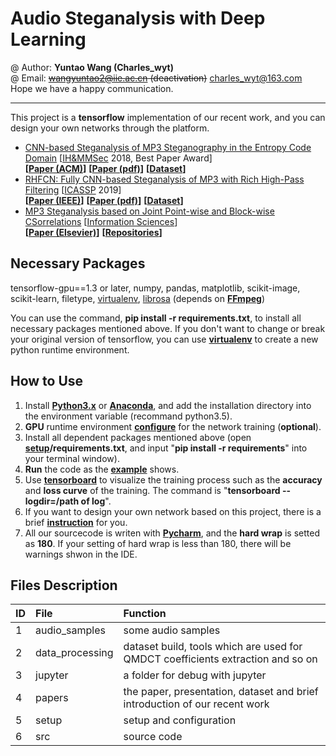 # Audio Steganalysis with Deep Learning

@ Author: **Yuntao Wang (Charles_wyt)** <br>
@ Email: ~~wangyuntao2@iie.ac.cn (deactivation)~~ charles_wyt@163.com <br>
Hope we have a happy communication.

---
This project is a **tensorflow** implementation of our recent work, and you can design your own networks through the platform.
+ [CNN-based Steganalysis of MP3 Steganography in the Entropy
Code Domain](https://github.com/Charleswyt/tf_audio_steganalysis/tree/master/papers/CNN-based%20Steganalysis%20of%20MP3%20Steganography%20in%20the%20Entropy%20Code%20Domain) [[IH&MMSec](https://www.ihmmsec.org) 2018, Best Paper Award] <br>
**[[Paper (ACM)](https://dl.acm.org/citation.cfm?id=3206011)]** **[[Paper (pdf)](http://www.media-security.net/?p=809)]** **[[Dataset](https://github.com/Charleswyt/tf_audio_steganalysis/tree/master/papers)]**
+ [RHFCN: Fully CNN-based Steganalysis of MP3 with Rich High-Pass Filtering](https://github.com/Charleswyt/tf_audio_steganalysis/tree/master/papers/RHFCN%20-%20Fully%20CNN-based%20Steganalysis%20of%20MP3%20with%20Rich%20High-Pass%20Filtering) [[ICASSP](https://2019.ieeeicassp.org) 2019] <br>
**[[Paper (IEEE)](https://ieeexplore.ieee.org/document/8683626)]** **[[Paper (pdf)](http://www.media-security.net/?p=969)]** **[[Dataset](https://github.com/Charleswyt/tf_audio_steganalysis/tree/master/papers)]**
+ [MP3 Steganalysis based on Joint Point-wise and Block-wise CSorrelations](https://github.com/Charleswyt/tf_audio_steganalysis/tree/master/papers/RHFCN%20-%20Fully%20CNN-based%20Steganalysis%20of%20MP3%20with%20Rich%20High-Pass%20Filtering) [[Information Sciences](https://www.sciencedirect.com/journal/information-sciences)] <br>
**[[Paper (Elsevier)](https://www.sciencedirect.com/science/article/pii/S0020025519310047)]** **[[Repositories](https://github.com/Charleswyt/audio_steganalysis_ml)]**

## Necessary Packages
tensorflow-gpu==1.3 or later, numpy, pandas, matplotlib, scikit-image, scikit-learn, filetype, [virtualenv](https://charleswyt.github.io/2018/09/06/python%E8%99%9A%E6%8B%9F%E7%8E%AF%E5%A2%83%E5%AE%89%E8%A3%85%E5%8F%8A%E4%BD%BF%E7%94%A8/), [librosa](http://librosa.github.io/librosa/core.html) (depends on **[FFmpeg](http://www.ffmpeg.org/download.html)**)

You can use the command, **pip install -r requirements.txt**, to install all necessary packages mentioned above. If you don't want to change or break your original version of tensorflow, you can use [**virtualenv**](https://charleswyt.github.io/2018/09/06/python%E8%99%9A%E6%8B%9F%E7%8E%AF%E5%A2%83%E5%AE%89%E8%A3%85%E5%8F%8A%E4%BD%BF%E7%94%A8/) to create a new python runtime environment.

## How to Use
1. Install [**Python3.x**](https://www.python.org/) or [**Anaconda**](https://repo.continuum.io/archive/), and add the installation directory into the environment variable (recommand python3.5).
2. **GPU** runtime environment [**configure**](https://blog.csdn.net/yhaolpz/article/details/71375762?locationNum=14&fps=1) for the network training (**optional**).
3. Install all dependent packages mentioned above (open **[setup](https://github.com/Charleswyt/tf_audio_steganalysis/tree/master/setup)/requirements.txt**, and input "**pip install -r requirements**" into your terminal window).
4. **Run** the code as the [**example**](https://github.com/Charleswyt/tf_audio_steganalysis/tree/master/src/config_file) shows.
5. Use [**tensorboard**](http://wiki.jikexueyuan.com/project/tensorflow-zh/how_tos/graph_viz.html) to visualize the training process such as the **accuracy** and **loss curve** of the training. The command is "**tensorboard --logdir=/path of log**".
6. If you want to design your own network based on this project, there is a brief [**instruction**](https://github.com/Charleswyt/tf_audio_steganalysis/tree/master/src/networks/network_design.md) for you.
7. All our sourcecode is writen with [**Pycharm**](https://github.com/Charleswyt/tf_audio_steganalysis/blob/master/setup/pycharm.md), and the **hard wrap** is setted as **180**. If your setting of hard wrap is less than 180, there will be warnings shwon in the IDE.

## Files Description
ID      |   File                    |   Function
:-      |   :-                      |    :-
1       |   audio_samples           |   some audio samples
2       |   data_processing         |   dataset build, tools which are used for QMDCT coefficients extraction and so on
3       |   jupyter                 |   a folder for debug with jupyter
4       |   papers                  |   the paper, presentation, dataset and brief introduction of our recent work
5       |   setup                   |   setup and configuration
6       |   src                     |   source code
